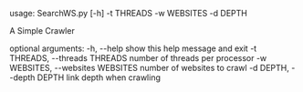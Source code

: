 usage: SearchWS.py [-h] -t THREADS -w WEBSITES -d DEPTH

A Simple Crawler

optional arguments:
  -h, --help            show this help message and exit
  -t THREADS, --threads THREADS
                        number of threads per processor
  -w WEBSITES, --websites WEBSITES
                        number of websites to crawl
  -d DEPTH, --depth DEPTH
                        link depth when crawling
